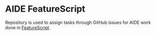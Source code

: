 # AIDE FeatureScript

Repository is used to assign tasks through GitHub issues for AIDE work done
in [FeatureScript](https://cad.onshape.com/documents?nodeId=2b048e99cf2e80f579fc30ea&resourceType=folder).
